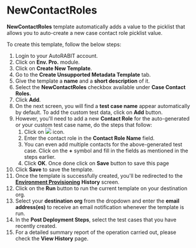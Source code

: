 # NewContactRoles

**NewContactRoles** template automatically adds a value to the picklist that allows you to auto-create a new case contact role picklist value.

To create this template, follow the below steps:

1. Login to your AutoRABIT account.
2. Click on **Env. Pro.** module.
3. Click on **Create New Template**.
4. Go to the **Create Unsupported Metadata Template** tab.
5. Give the template a **name** and a **short description** of it.
6. Select the **NewContactRoles** checkbox available under **Case Contact Roles.**
7. Click **Add**.
8. On the next screen, you will find a **test case name** appear automatically by default. To add the custom test data, click on **Add** button.&#x20;
9. However, you'll need to add a new **Contact Role** for the auto-generated or your custom test case name, do the steps that follow:
   1. Click on ![](https://cdn.document360.io/8711f4e7-c040-4616-aac9-d947f87e4619/Images/Documentation/image-1631619313556.png) icon.
   2. Enter the contact role in the **Contact Role Name** field.&#x20;
   3. You can even add multiple contacts for the above-generated test case. Click on the **+** symbol and fill in the fields as mentioned in the steps earlier.&#x20;
   4. Click **OK**. Once done click on **Save** button to save this page
10. Click **Save** to save the template.
11. Once the template is successfully created, you'll be redirected to the [**Environment Provisioning**](../../) **History** screen.
12. Click on the **Run** button to run the current template on your destination org.
13. Select your **destination org** from the dropdown and enter the **email address(es)** to receive an email notification whenever the template is run.
14. In the **Post Deployment Steps**, select the test cases that you have recently created.&#x20;
15. For a detailed summary report of the operation carried out, please check the **View History** page.
